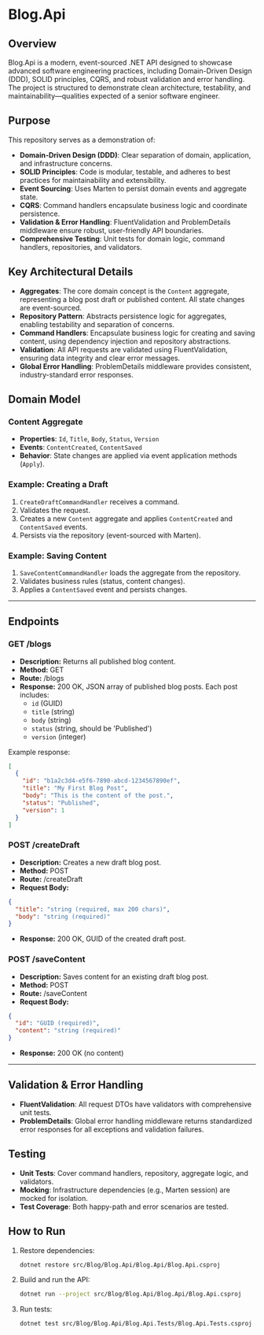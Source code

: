 # Blog.Api

## Overview
Blog.Api is a modern, event-sourced .NET API designed to showcase advanced software engineering practices, including Domain-Driven Design (DDD), SOLID principles, CQRS, and robust validation and error handling. The project is structured to demonstrate clean architecture, testability, and maintainability—qualities expected of a senior software engineer.

## Purpose
This repository serves as a demonstration of:
- **Domain-Driven Design (DDD)**: Clear separation of domain, application, and infrastructure concerns.
- **SOLID Principles**: Code is modular, testable, and adheres to best practices for maintainability and extensibility.
- **Event Sourcing**: Uses Marten to persist domain events and aggregate state.
- **CQRS**: Command handlers encapsulate business logic and coordinate persistence.
- **Validation & Error Handling**: FluentValidation and ProblemDetails middleware ensure robust, user-friendly API boundaries.
- **Comprehensive Testing**: Unit tests for domain logic, command handlers, repositories, and validators.

## Key Architectural Details
- **Aggregates**: The core domain concept is the `Content` aggregate, representing a blog post draft or published content. All state changes are event-sourced.
- **Repository Pattern**: Abstracts persistence logic for aggregates, enabling testability and separation of concerns.
- **Command Handlers**: Encapsulate business logic for creating and saving content, using dependency injection and repository abstractions.
- **Validation**: All API requests are validated using FluentValidation, ensuring data integrity and clear error messages.
- **Global Error Handling**: ProblemDetails middleware provides consistent, industry-standard error responses.

## Domain Model
### Content Aggregate
- **Properties**: `Id`, `Title`, `Body`, `Status`, `Version`
- **Events**: `ContentCreated`, `ContentSaved`
- **Behavior**: State changes are applied via event application methods (`Apply`).

### Example: Creating a Draft
1. `CreateDraftCommandHandler` receives a command.
2. Validates the request.
3. Creates a new `Content` aggregate and applies `ContentCreated` and `ContentSaved` events.
4. Persists via the repository (event-sourced with Marten).

### Example: Saving Content
1. `SaveContentCommandHandler` loads the aggregate from the repository.
2. Validates business rules (status, content changes).
3. Applies a `ContentSaved` event and persists changes.

---

## Endpoints

### GET /blogs
- **Description:** Returns all published blog content.
- **Method:** GET
- **Route:** /blogs
- **Response:** 200 OK, JSON array of published blog posts. Each post includes:
  - `id` (GUID)
  - `title` (string)
  - `body` (string)
  - `status` (string, should be 'Published')
  - `version` (integer)

Example response:
```json
[
  {
    "id": "b1a2c3d4-e5f6-7890-abcd-1234567890ef",
    "title": "My First Blog Post",
    "body": "This is the content of the post.",
    "status": "Published",
    "version": 1
  }
]
```

### POST /createDraft
- **Description:** Creates a new draft blog post.
- **Method:** POST
- **Route:** /createDraft
- **Request Body:**
```json
{
  "title": "string (required, max 200 chars)",
  "body": "string (required)"
}
```
- **Response:** 200 OK, GUID of the created draft post.

### POST /saveContent
- **Description:** Saves content for an existing draft blog post.
- **Method:** POST
- **Route:** /saveContent
- **Request Body:**
```json
{
  "id": "GUID (required)",
  "content": "string (required)"
}
```
- **Response:** 200 OK (no content)

---

## Validation & Error Handling
- **FluentValidation**: All request DTOs have validators with comprehensive unit tests.
- **ProblemDetails**: Global error handling middleware returns standardized error responses for all exceptions and validation failures.

## Testing
- **Unit Tests**: Cover command handlers, repository, aggregate logic, and validators.
- **Mocking**: Infrastructure dependencies (e.g., Marten session) are mocked for isolation.
- **Test Coverage**: Both happy-path and error scenarios are tested.

## How to Run
1. Restore dependencies:
   ```sh
   dotnet restore src/Blog/Blog.Api/Blog.Api/Blog.Api.csproj
   ```
2. Build and run the API:
   ```sh
   dotnet run --project src/Blog/Blog.Api/Blog.Api/Blog.Api.csproj
   ```
3. Run tests:
   ```sh
   dotnet test src/Blog/Blog.Api/Blog.Api.Tests/Blog.Api.Tests.csproj
   ```